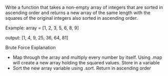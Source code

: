 Write a function that takes a non-empty array of integers that are sorted in ascending order and returns a new array of the same length
with the squares of the original integers also sorted in ascending order.

Example:
array = [1, 2, 3, 5, 6, 8, 9]

output:
[1, 4, 9, 25, 36, 64, 81]

Brute Force Explanation

- Map through the array and multiply every number by itself. Using .map will create a new array holding the squared values. Store in a variable
- Sort the new array variable using .sort. Return in ascending order
